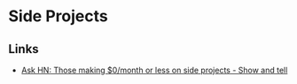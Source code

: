 # Side Projects

## Links

- [Ask HN: Those making $0/month or less on side projects - Show and tell](https://news.ycombinator.com/item?id=34547265)